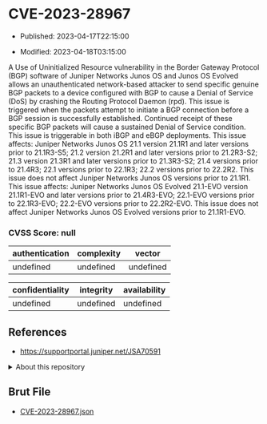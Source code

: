 # CVE-2023-28967

- Published: 2023-04-17T22:15:00

- Modified: 2023-04-18T03:15:00

A Use of Uninitialized Resource vulnerability in the Border Gateway Protocol (BGP) software of Juniper Networks Junos OS and Junos OS Evolved allows an unauthenticated network-based attacker to send specific genuine BGP packets to a device configured with BGP to cause a Denial of Service (DoS) by crashing the Routing Protocol Daemon (rpd). This issue is triggered when the packets attempt to initiate a BGP connection before a BGP session is successfully established. Continued receipt of these specific BGP packets will cause a sustained Denial of Service condition. This issue is triggerable in both iBGP and eBGP deployments. This issue affects: Juniper Networks Junos OS 21.1 version 21.1R1 and later versions prior to 21.1R3-S5; 21.2 version 21.2R1 and later versions prior to 21.2R3-S2; 21.3 version 21.3R1 and later versions prior to 21.3R3-S2; 21.4 versions prior to 21.4R3; 22.1 versions prior to 22.1R3; 22.2 versions prior to 22.2R2. This issue does not affect Juniper Networks Junos OS versions prior to 21.1R1. This issue affects: Juniper Networks Junos OS Evolved 21.1-EVO version 21.1R1-EVO and later versions prior to 21.4R3-EVO; 22.1-EVO versions prior to 22.1R3-EVO; 22.2-EVO versions prior to 22.2R2-EVO. This issue does not affect Juniper Networks Junos OS Evolved versions prior to 21.1R1-EVO.

### CVSS Score: **null**

| authentication | complexity | vector |
| --- | --- | --- |
| undefined | undefined | undefined |

| confidentiality | integrity | availability |
| --- | --- | --- |
| undefined | undefined | undefined |

## References

* https://supportportal.juniper.net/JSA70591

<details>
<summary>About this repository</summary> 

  This repository is part of the project [Live Hack CVE](https://github.com/Live-Hack-CVE). Main website can be found [www.live-hack.org](https://www.live-hack.org) 
  
  Made by [Sn0wAlice](https://github.com/Sn0wAlice) for the people that care about security and need to have a feed of the latest CVEs. Hope you enjoy it, don't forget to star the repo and follow me on [Twitter](https://twitter.com/Sn0wAlice) and [Github](https://github.com/Sn0wAlice). And that is my [personnal website](https://www.alice-snow.me/)

  - [Home Page](https://github.com/Live-Hack-CVE)
  - [Framework](https://github.com/Live-Hack-CVE/cve-framework)
  - [CVE database](https://github.com/Live-Hack-CVE/full_database)
  - [Changelog](https://github.com/Live-Hack-CVE/Changelog)
</details>

## Brut File

* [CVE-2023-28967.json](https://raw.githubusercontent.com/Live-Hack-CVE/full_database/main/cves/2023/CVE-2023-28967.json)


